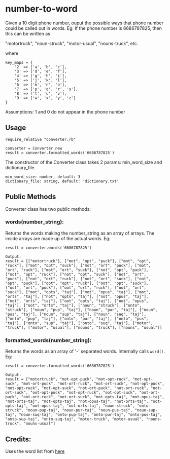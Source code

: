 # number-to-word
Given a 10 digit phone number, ouput the possible ways that phone number could be called out in words. Eg:
If the phone number is 6686787825, then this can be written as

"motortruck", "noun-struck", "motor-usual", "nouns-truck", etc.

where
```
key_maps = {
    '2' => ['a', 'b', 'c'],
    '3' => ['d', 'e', 'f'],
    '4' => ['g', 'h', 'i'],
    '5' => ['j', 'k', 'l'],
    '6' => ['m', 'n', 'o'],
    '7' => ['p', 'q', 'r', 's'],
    '8' => ['t', 'u', 'v'],
    '9' => ['w', 'x', 'y', 'z']
}
```

Assumptions: 
1 and 0 do not appear in the phone number

## Usage
```
require_relative "converter.rb"

converter = Converter.new
result = converter.formatted_words('6686787825')
```
The constructor of the Converter class takes 2 params: min_word_size and dictionary_file.

```
min_word_size: number, default: 3
dictionary_file: string, default: 'dictionary.txt'
```

## Public Methods
Converter class has two public methods:

### words(number_string): 
Returns the words making the number_string as an array of arrays. The inside arrays are made up of the actual words. Eg:
```
result = converter.words('6686787825')

Output:
result = [["motortruck"], ["mot", "opt", "puck"], ["mot", "opt", "ruck"], ["mot", "opt", "suck"], ["mot", "ort", "puck"], ["mot", "ort", "ruck"], ["mot", "ort", "suck"], ["not", "opt", "puck"], ["not", "opt", "ruck"], ["not", "opt", "suck"], ["not", "ort", "puck"], ["not", "ort", "ruck"], ["not", "ort", "suck"], ["oot", "opt", "puck"], ["oot", "opt", "ruck"], ["oot", "opt", "suck"], ["oot", "ort", "puck"], ["oot", "ort", "ruck"], ["oot", "ort", "suck"], ["mot", "opts", "taj"], ["mot", "opus", "taj"], ["mot", "orts", "taj"], ["not", "opts", "taj"], ["not", "opus", "taj"], ["not", "orts", "taj"], ["oot", "opts", "taj"], ["oot", "opus", "taj"], ["oot", "orts", "taj"], ["noun", "struck"], ["onto", "struck"], ["noun", "pup", "taj"], ["noun", "pur", "taj"], ["noun", "pus", "taj"], ["noun", "sup", "taj"], ["noun", "suq", "taj"], ["onto", "pup", "taj"], ["onto", "pur", "taj"], ["onto", "pus", "taj"], ["onto", "sup", "taj"], ["onto", "suq", "taj"], ["motor", "truck"], ["motor", "usual"], ["nouns", "truck"], ["nouns", "usual"]]
```
### formatted_words(number_string): 
Returns the words as an array of '-' separated words. Internally calls ```word()```. Eg:
```
result = converter.formatted_words('6686787825')

Output:
result = ["motortruck", "mot-opt-puck", "mot-opt-ruck", "mot-opt-suck", "mot-ort-puck", "mot-ort-ruck", "mot-ort-suck", "not-opt-puck", "not-opt-ruck", "not-opt-suck", "not-ort-puck", "not-ort-ruck", "not-ort-suck", "oot-opt-puck", "oot-opt-ruck", "oot-opt-suck", "oot-ort-puck", "oot-ort-ruck", "oot-ort-suck", "mot-opts-taj", "mot-opus-taj", "mot-orts-taj", "not-opts-taj", "not-opus-taj", "not-orts-taj", "oot-opts-taj", "oot-opus-taj", "oot-orts-taj", "noun-struck", "onto-struck", "noun-pup-taj", "noun-pur-taj", "noun-pus-taj", "noun-sup-taj", "noun-suq-taj", "onto-pup-taj", "onto-pur-taj", "onto-pus-taj", "onto-sup-taj", "onto-suq-taj", "motor-truck", "motor-usual", "nouns-truck", "nouns-usual"]
```

## Credits:
Uses the word list from [here](https://github.com/jonbcard/scrabble-bot/blob/master/src/dictionary.txt)
